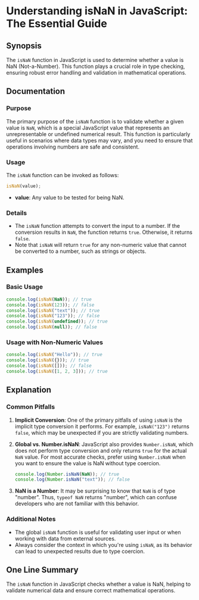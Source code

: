 <!--
Meta Description: # Understanding isNaN in JavaScript: The Essential Guide ## Synopsis The `isNaN` function in JavaScript is used to determine whether a value is NaN (N...
Meta Keywords: isnan, nan, console, log, number
-->

# Understanding isNaN in JavaScript: The Essential Guide

## Synopsis
The `isNaN` function in JavaScript is used to determine whether a value is NaN (Not-a-Number). This function plays a crucial role in type checking, ensuring robust error handling and validation in mathematical operations.

## Documentation
### Purpose
The primary purpose of the `isNaN` function is to validate whether a given value is `NaN`, which is a special JavaScript value that represents an unrepresentable or undefined numerical result. This function is particularly useful in scenarios where data types may vary, and you need to ensure that operations involving numbers are safe and consistent.

### Usage
The `isNaN` function can be invoked as follows:
```javascript
isNaN(value);
```
- **value**: Any value to be tested for being NaN.

### Details
- The `isNaN` function attempts to convert the input to a number. If the conversion results in `NaN`, the function returns `true`. Otherwise, it returns `false`.
- Note that `isNaN` will return `true` for any non-numeric value that cannot be converted to a number, such as strings or objects.

## Examples
### Basic Usage
```javascript
console.log(isNaN(NaN)); // true
console.log(isNaN(123)); // false
console.log(isNaN("text")); // true
console.log(isNaN("123")); // false
console.log(isNaN(undefined)); // true
console.log(isNaN(null)); // false
```

### Usage with Non-Numeric Values
```javascript
console.log(isNaN("Hello")); // true
console.log(isNaN({})); // true
console.log(isNaN([])); // false
console.log(isNaN([1, 2, 3])); // true
```

## Explanation
### Common Pitfalls
1. **Implicit Conversion**: One of the primary pitfalls of using `isNaN` is the implicit type conversion it performs. For example, `isNaN("123")` returns `false`, which may be unexpected if you are strictly validating numbers.
  
2. **Global vs. Number.isNaN**: JavaScript also provides `Number.isNaN`, which does not perform type conversion and only returns `true` for the actual `NaN` value. For most accurate checks, prefer using `Number.isNaN` when you want to ensure the value is NaN without type coercion.
   ```javascript
   console.log(Number.isNaN(NaN)); // true
   console.log(Number.isNaN("text")); // false
   ```

3. **NaN is a Number**: It may be surprising to know that `NaN` is of type "number". Thus, `typeof NaN` returns "number", which can confuse developers who are not familiar with this behavior.

### Additional Notes
- The global `isNaN` function is useful for validating user input or when working with data from external sources.
- Always consider the context in which you're using `isNaN`, as its behavior can lead to unexpected results due to type coercion.

## One Line Summary
The `isNaN` function in JavaScript checks whether a value is NaN, helping to validate numerical data and ensure correct mathematical operations.